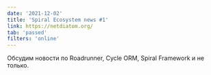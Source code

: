 ```yaml
---
date: '2021-12-02'
title: 'Spiral Ecosystem news #1'
link: https://netdiatom.org/
tab: 'passed'
filters: 'online'
---
```


Обсудим новости по Roadrunner, Cycle ORM, Spiral Framework и не только.

